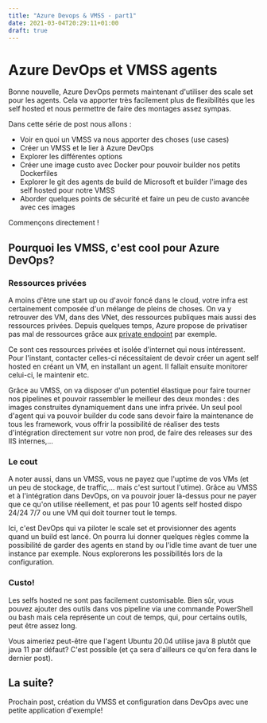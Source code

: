 ```yaml
---
title: "Azure Devops & VMSS - part1"
date: 2021-03-04T20:29:11+01:00
draft: true
---
```


# Azure DevOps et VMSS agents
Bonne nouvelle, Azure DevOps permets maintenant d'utiliser des scale set pour les agents. Cela va apporter très facilement plus de flexibilités que les self hosted et nous permettre de faire des montages assez sympas.

Dans cette série de post nous allons :
* Voir en quoi un VMSS va nous apporter des choses (use cases)
* Créer un VMSS et le lier à Azure DevOps
* Explorer les différentes options
* Créer une image custo avec Docker pour pouvoir builder nos petits Dockerfiles
* Explorer le git des agents de build de Microsoft et builder l'image des self hosted pour notre VMSS
* Aborder quelques points de sécurité et faire un peu de custo avancée avec ces images

Commençons directement !

## Pourquoi les VMSS, c'est cool pour Azure DevOps?
### Ressources privées
A moins d'être une start up ou d'avoir foncé dans le cloud, votre infra est certainement composée d'un mélange de pleins de choses. On va y retrouver des VM, dans des VNet, des ressources publiques mais aussi des ressources privées. Depuis quelques temps, Azure propose de privatiser pas mal de ressources grâce aux [private endpoint](https://docs.microsoft.com/en-us/azure/private-link/private-endpoint-overview) par exemple.

Ce sont ces ressources privées et isolée d'internet qui nous intéressent. Pour l'instant, contacter celles-ci nécessitaient   de devoir créer un agent self hosted en créant un VM, en installant un agent. Il fallait ensuite monitorer celui-ci, le maintenir etc. 

Grâce au VMSS, on va disposer d'un potentiel élastique pour faire tourner nos pipelines et pouvoir rassembler le meilleur des deux mondes : des images construites dynamiquement dans une infra privée. Un seul pool d'agent qui va pouvoir builder du code sans devoir faire la maintenance de tous les framework, vous offrir la possibilité de réaliser des tests d'intégration directement sur votre non prod, de faire des releases sur des IIS internes,...

### Le cout
A noter aussi, dans un VMSS, vous ne payez que l'uptime de vos VMs (et un peu de stockage, de traffic,... mais c'est surtout l'utime). Grâce au VMSS et à l'intégration dans DevOps, on va pouvoir jouer là-dessus pour ne payer que ce qu'on utilise réellement, et pas pour 10 agents self hosted dispo 24/24 7/7 ou une VM qui doit tourner tout le temps.

Ici, c'est DevOps qui va piloter le scale set et provisionner des agents quand un build est lancé. On pourra lui donner quelques règles comme la possibilité de garder des agents en stand by ou l'idle time avant de tuer une instance par exemple. Nous explorerons les possibilités lors de la configuration.

### Custo!
Les selfs hosted ne sont pas facilement customisable. Bien sûr, vous pouvez ajouter des outils dans vos pipeline via une commande PowerShell ou bash mais cela représente un cout de temps, qui, pour certains outils, peut être assez long. 

Vous aimeriez peut-être que l'agent Ubuntu 20.04 utilise java 8 plutôt que java 11 par défaut? C'est possible (et ça sera d'ailleurs ce qu'on fera dans le dernier post).

## La suite?
Prochain post, création du VMSS et configuration dans DevOps avec une petite application d'exemple!